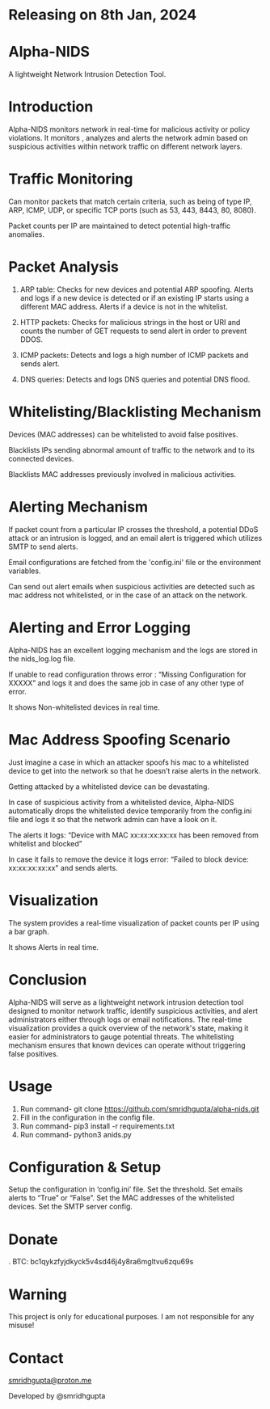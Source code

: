 # Releasing on 8th Jan, 2024

# Alpha-NIDS
A lightweight Network Intrusion Detection Tool.

# Introduction
Alpha-NIDS monitors network in real-time for malicious activity or policy violations.
It monitors , analyzes and alerts the network admin based on suspicious activities within network traffic on different network layers.

# Traffic Monitoring
Can monitor packets that match certain criteria, such as being of type IP, ARP, ICMP, UDP, or specific TCP ports (such as 53, 443, 8443, 80, 8080).

Packet counts per IP are maintained to detect potential high-traffic anomalies.

# Packet Analysis
1. ARP table:
Checks for new devices and potential ARP spoofing.
Alerts and logs if a new device is detected or if an existing IP starts using a different MAC address.
Alerts if a device is not in the whitelist.

2. HTTP packets:
Checks for malicious strings in the host or URI and counts the number of GET requests to send alert in order to prevent DDOS.

3. ICMP packets:
Detects and logs a high number of ICMP packets and sends alert.

4. DNS queries:
Detects and logs DNS queries and potential DNS flood.

# Whitelisting/Blacklisting Mechanism
Devices (MAC addresses) can be whitelisted to avoid false positives.

Blacklists IPs sending abnormal amount of traffic to the network and to its connected devices.

Blacklists MAC addresses previously involved in malicious activities.

# Alerting Mechanism
If packet count from a particular IP crosses the threshold, a potential DDoS attack or an intrusion is logged, and an email alert is triggered which utilizes SMTP to send alerts.

Email configurations are fetched from the 'config.ini' file or the environment variables.

Can send out alert emails when suspicious activities are detected such as mac address not whitelisted, or in the case of an attack on the network.

# Alerting and Error Logging
Alpha-NIDS has an excellent logging mechanism and the logs are stored in the nids_log.log file.

If unable to read configuration throws error : “Missing Configuration for XXXXX” and logs it and does the same job in case of any other type of error.

It shows Non-whitelisted devices in real time.

# Mac Address Spoofing Scenario
Just imagine a case in which an attacker spoofs his mac to a whitelisted device to get into the network so that he doesn’t raise alerts in the network. 

Getting attacked by a whitelisted device can be devastating.

In case of suspicious activity from a whitelisted device, Alpha-NIDS automatically drops the whitelisted device temporarily from the config.ini file and logs it so that the network admin can have a look on it.

The alerts it logs: “Device with MAC xx:xx:xx:xx:xx has been removed from whitelist and blocked”

In case it fails to remove the device it logs error: “Failed to block device: xx:xx:xx:xx:xx" and sends alerts.

# Visualization
The system provides a real-time visualization of packet counts per IP using a bar graph.

It shows Alerts in real time.

# Conclusion
Alpha-NIDS will serve as a lightweight network intrusion detection tool designed to monitor network traffic, identify suspicious activities, and alert administrators either through logs or email notifications. The real-time visualization provides a quick overview of the network's state, making it easier for administrators to gauge potential threats. The whitelisting mechanism ensures that known devices can operate without triggering false positives.

# Usage
1. Run command- git clone https://github.com/smridhgupta/alpha-nids.git
2. Fill in the configuration in the config file.
3. Run command- pip3 install -r requirements.txt
4. Run command-  python3 anids.py

# Configuration & Setup
Setup the configuration in ‘config.ini’ file.
Set the threshold.
Set emails alerts to “True” or “False”.
Set the MAC addresses of the whitelisted devices.
Set the SMTP server config.

# Donate
. BTC: bc1qykzfyjdkyck5v4sd46j4y8ra6mgltvu6zqu69s

# Warning
This project is only for educational purposes. I am not responsible for any misuse!

# Contact
smridhgupta@proton.me

Developed by @smridhgupta










